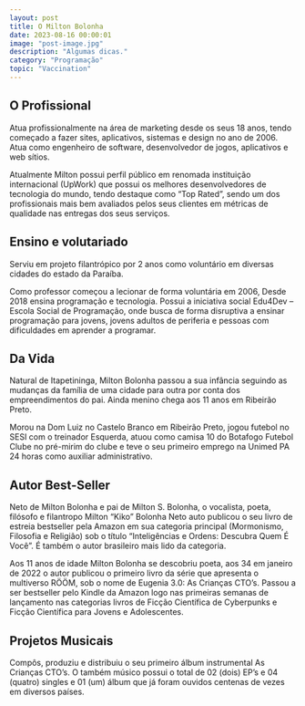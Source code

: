 ```yaml
---
layout: post
title: O Milton Bolonha
date: 2023-08-16 00:00:01
image: "post-image.jpg"
description: "Algumas dicas."
category: "Programação"
topic: "Vaccination"
---
```


## O Profissional

Atua profissionalmente na área de marketing desde os seus 18 anos, tendo começado a fazer sites, aplicativos, sistemas e design no ano de 2006. Atua como engenheiro de software, desenvolvedor de jogos, aplicativos e web sítios.

Atualmente Milton possui perfil público em renomada instituição internacional (UpWork) que possui os melhores desenvolvedores de tecnologia do mundo, tendo destaque como “Top Rated”, sendo um dos profissionais mais bem avaliados pelos seus clientes em métricas de qualidade nas entregas dos seus serviços.

## Ensino e volutariado

Serviu em projeto filantrópico por 2 anos como voluntário em diversas cidades do estado da Paraíba.

Como professor começou a lecionar de forma voluntária em 2006, Desde 2018 ensina programação e tecnologia. Possui a iniciativa social Edu4Dev – Escola Social de Programação, onde busca de forma disruptiva a ensinar programação para jovens, jovens adultos de periferia e pessoas com dificuldades em aprender a programar.

## Da Vida

Natural de Itapetininga, Milton Bolonha passou a sua infância seguindo as mudanças da família de uma cidade para outra por conta dos empreendimentos do pai. Ainda menino chega aos 11 anos em Ribeirão Preto.

Morou na Dom Luiz no Castelo Branco em Ribeirão Preto, jogou futebol no SESI com o treinador Esquerda, atuou como camisa 10 do Botafogo Futebol Clube no pré-mirim do clube e teve o seu primeiro emprego na Unimed PA 24 horas como auxiliar administrativo.

## Autor Best-Seller

Neto de Milton Bolonha e pai de Milton S. Bolonha, o vocalista, poeta, filósofo e filantropo Milton “Kiko” Bolonha Neto auto publicou o seu livro de estreia bestseller pela Amazon em sua categoria principal (Mormonismo, Filosofia e Religião) sob o título “Inteligências e Ordens: Descubra Quem É Você”. É também o autor brasileiro mais lido da categoria.

Aos 11 anos de idade Milton Bolonha se descobriu poeta, aos 34 em janeiro de 2022 o autor publicou o primeiro livro da série que apresenta o multiverso RÖÖM, sob o nome de Eugenia 3.0: As Crianças CTO’s. Passou a ser bestseller pelo Kindle da Amazon logo nas primeiras semanas de lançamento nas categorias livros de Ficção Científica de Cyberpunks e Ficção Científica para Jovens e Adolescentes.

## Projetos Musicais

Compôs, produziu e distribuiu o seu primeiro álbum instrumental As Crianças CTO’s. O também músico possui o total de 02 (dois) EP’s e 04 (quatro) singles e 01 (um) álbum que já foram ouvidos centenas de vezes em diversos países.
